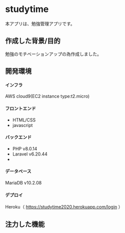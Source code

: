 # studytime

本アプリは、勉強管理アプリです。

## 作成した背景/目的
勉強のモチベーションアップの為作成しました。

## 開発環境
#### インフラ
AWS cloud9(EC2 instance type:t2.micro)

#### フロントエンド
- HTML/CSS
- javascript

#### バックエンド
- PHP v8.0.14
- Laravel v6.20.44
- 
#### データベース
MariaDB v10.2.08

#### デプロイ
Heroku（ https://studytime2020.herokuapp.com/login ）

## 注力した機能
